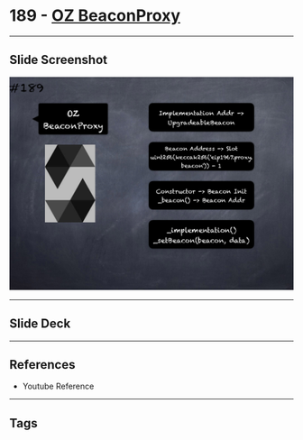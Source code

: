 # 189 - [OZ BeaconProxy](OZ%20BeaconProxy.md)


___
## Slide Screenshot
![189.png](../images/solidity201/189.png)
___
## Slide Deck

___
## References
- Youtube Reference
___
## Tags